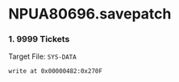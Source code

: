 # NPUA80696.savepatch

### 1. 9999 Tickets

Target File: `SYS-DATA`

```
write at 0x00000482:0x270F
```

